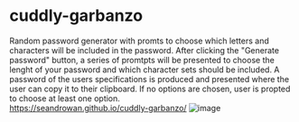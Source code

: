 # cuddly-garbanzo
Random password generator with promts to choose which letters and characters will be included in the password.
After clicking the "Generate password" button, a series of promtpts will be presented to choose the lenght of your password and which character sets should be included. A password of the users specifications is produced and presented where the user can copy it to their clipboard. If no options are chosen, user is propted to choose at least one option.  
https://seandrowan.github.io/cuddly-garbanzo/ 
![image](https://github.com/SeanDRowan/cuddly-garbanzo/assets/132227570/d2d757e7-2bc0-4106-a52c-da5664e63567)
